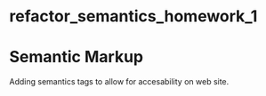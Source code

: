 # refactor_semantics_homework_1
# Semantic Markup
Adding semantics tags to allow for accesability on web site.

